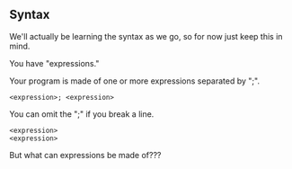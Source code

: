 ## Syntax

We'll actually be learning the syntax as we go, so for now just keep this in mind.

You have "expressions."

Your program is made of one or more expressions separated by ";".

```nano
<expression>; <expression>
```

You can omit the ";" if you break a line.

```nano
<expression>
<expression>
```

But what can expressions be made of???
